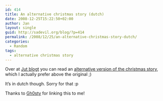 ```yaml
---
id: 414
title: An alternative christmas story (dutch)
date: 2008-12-25T15:22:50+02:00
author: Jan
layout: single
guid: http://sadevil.org/blog/?p=414
permalink: /2008/12/25/an-alternative-christmas-story-dutch/
categories:
  - Random
tags:
  - alternative christmas story
---
```

Over at <a href="http://www.jutblogt.be/" target="_blank">Jut blogt</a> you can read an <a href="http://www.jutblogt.be/effenaf/?p=366" target="_blank">alternative version of the christmas story</a>, which I actually prefer above the original ;)

It&#8217;s in dutch though. Sorry for that :p

Thanks to <a href="http://blog.ghosty.be/" target="_blank">Gh0sty</a> for linking this to me!